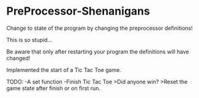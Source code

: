 # PreProcessor-Shenanigans
Change to state of the program by changing the preprocessor definitions!

This is so stupid...


Be aware that only after restarting your program the definitions will have changed!

Implemented the start of a Tic Tac Toe game.

TODO:
	-A set function
	-Finish Tic Tac Toe
		>Did anyone win?
		>Reset the game state after finish or on first run.

